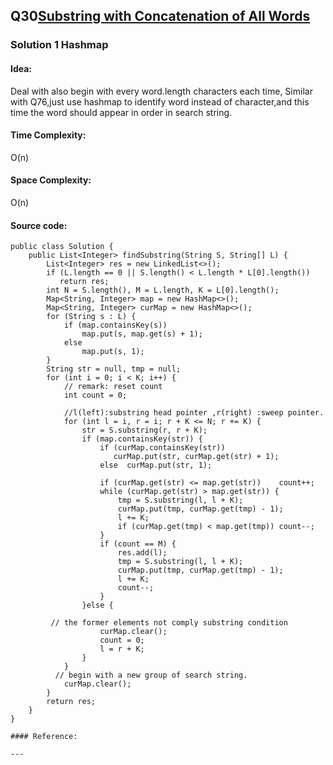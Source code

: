 ## Q30[Substring with Concatenation of All Words](https://leetcode.com/problems/substring-with-concatenation-of-all-words/)

### Solution 1 Hashmap
#### Idea:
Deal with also begin with every word.length characters each time, 
Similar with Q76,just use hashmap to identify word instead of character,and this time
the word should appear in order in search string.
#### Time Complexity: 
O(n)
#### Space Complexity:
O(n)
#### Source code:
```
public class Solution {
    public List<Integer> findSubstring(String S, String[] L) {
        List<Integer> res = new LinkedList<>();
        if (L.length == 0 || S.length() < L.length * L[0].length()) 
           return res;
        int N = S.length(), M = L.length, K = L[0].length();
        Map<String, Integer> map = new HashMap<>();
        Map<String, Integer> curMap = new HashMap<>();
        for (String s : L) {
            if (map.containsKey(s)) 
                map.put(s, map.get(s) + 1);
            else
                map.put(s, 1);
        }
        String str = null, tmp = null;
        for (int i = 0; i < K; i++) {
            // remark: reset count
            int count = 0;   
            
            //l(left):substring head pointer ,r(right) :sweep pointer.
            for (int l = i, r = i; r + K <= N; r += K) {
                str = S.substring(r, r + K);
                if (map.containsKey(str)) {
                    if (curMap.containsKey(str))  
                       curMap.put(str, curMap.get(str) + 1);
                    else  curMap.put(str, 1);

                    if (curMap.get(str) <= map.get(str))    count++;
                    while (curMap.get(str) > map.get(str)) {
                        tmp = S.substring(l, l + K);
                        curMap.put(tmp, curMap.get(tmp) - 1);
                        l += K;
                        if (curMap.get(tmp) < map.get(tmp)) count--;
                    }
                    if (count == M) {
                        res.add(l);
                        tmp = S.substring(l, l + K);
                        curMap.put(tmp, curMap.get(tmp) - 1);
                        l += K;
                        count--;
                    }
                }else {
        
         // the former elements not comply substring condition
                    curMap.clear();
                    count = 0;
                    l = r + K;
                }
            }
          // begin with a new group of search string.
            curMap.clear();
        }
        return res;
    }
}

#### Reference:

---

